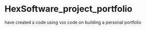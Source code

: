 # HexSoftware_project_portfolio
have created a code using vss code on building a personal portfolio
